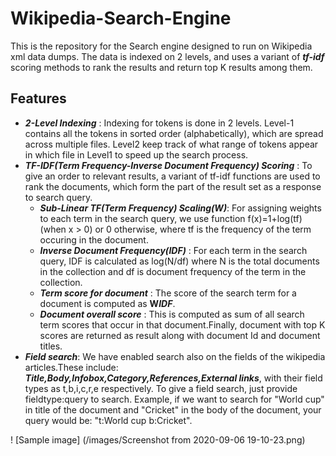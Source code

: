 # Wikipedia-Search-Engine

This is the repository for the Search engine designed to run on Wikipedia xml data dumps. The data is indexed on 2 levels, and uses a variant of ***tf-idf*** scoring methods to rank the results and return top K results among them.

## Features
  * ***2-Level Indexing*** : Indexing for tokens is done in 2 levels. Level-1 contains all the tokens in sorted order (alphabetically), which are spread across multiple files. Level2 keep track of what range of tokens appear in which file in Level1 to speed up the search process.
  * ***TF-IDF(Term Frequency-Inverse Document Frequency) Scoring*** : To give an order to relevant results, a variant of tf-idf functions are used to rank the documents, which form the part of the result set as a response to search query.
    * ***Sub-Linear TF(Term Frequency) Scaling(W)***: For assigning weights to each term in the search query, we use function f(x)=1+log(tf) (when x > 0) or 0 otherwise, where tf is the frequency of the term occuring in the document.
    * ***Inverse Document Frequency(IDF)*** : For each term in the search query, IDF is calculated as log(N/df) where N is the total documents in the collection and df is document frequency of the term in the collection.
    * ***Term score for document*** : The score of the search term for a document is computed as **W*IDF***.
    * ***Document overall score*** : This is computed as sum of all search term scores that occur in that document.Finally, document with top K scores are returned as result along with document Id and document titles.
  * ***Field search***: We have enabled search also on the fields of the wikipedia articles.These include: ***Title,Body,Infobox,Category,References,External links***, with their field types as t,b,i,c,r,e respectively. To give a field search, just provide fieldtype:query to search. Example, if we want to search for "World cup" in title of the document and "Cricket" in the body of the document, your query would be: "t:World cup b:Cricket".
  
! [Sample image] (/images/Screenshot from 2020-09-06 19-10-23.png)
